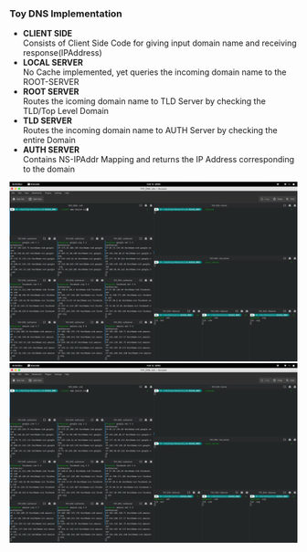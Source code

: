 <h3>Toy DNS Implementation</h3>

<ul>
  <li><b>CLIENT SIDE</b><br/>Consists of Client Side Code for giving input domain name and receiving response(IPAddress)</li>
  <li><b>LOCAL SERVER</b><br/>No Cache implemented, yet queries the incoming domain name to the ROOT-SERVER</li>
  <li><b>ROOT SERVER</b><br/>Routes the icoming domain name to TLD Server by checking the TLD/Top Level Domain</li>
  <li><b>TLD SERVER</b><br/>Routes the incoming domain name to AUTH Server by checking the entire Domain</li>
  <li><b>AUTH SERVER</b><br/>Contains NS-IPAddr Mapping and returns the IP Address corresponding to the domain</li>
</ul>
<img src="Screenshot from 2023-02-12 20-03-23.png"></img>
<img src="Screenshot from 2023-02-12 20-03-23.png"></img>
